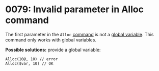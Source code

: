 # 0079: Invalid parameter in Alloc command

The first parameter in the `Alloc` [command](../../coding/built-in-commands.md#alloc) is not a [global variable](../../coding/variables.md#global-variables). This command only works with global variables.

**Possible solutions:** provide a global variable:

```text
Alloc(10@, 10) // error
Alloc($var, 10) // OK
```

